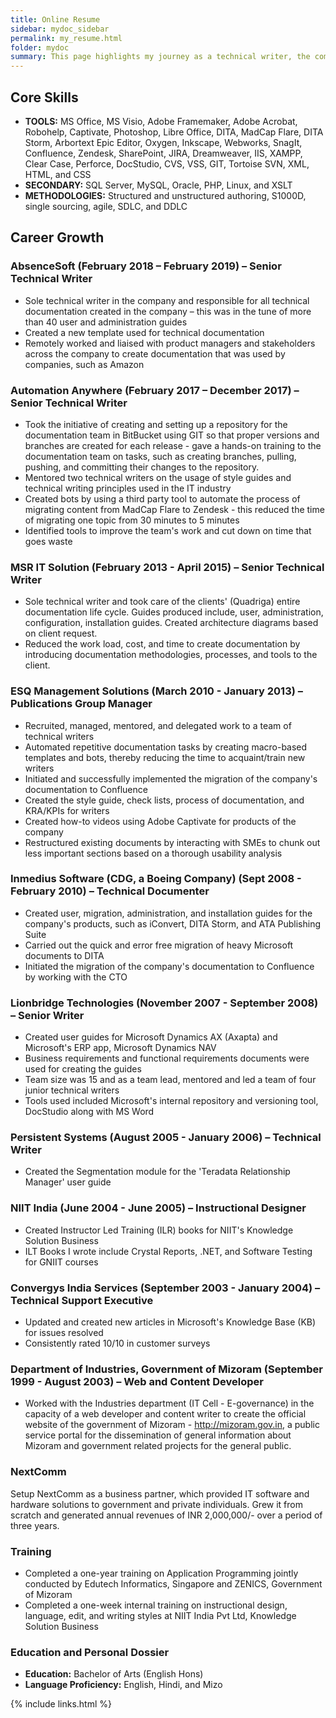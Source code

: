 ```yaml
---
title: Online Resume
sidebar: mydoc_sidebar
permalink: my_resume.html
folder: mydoc
summary: This page highlights my journey as a technical writer, the companies I have worked with, the trainings and certifications I have taken. My education, languages I know and my achievements and contributions. It also highlights the software tools and documentation standards I have highlighted on this page.
---
```



## Core Skills

* **TOOLS:** MS Office, MS Visio, Adobe Framemaker, Adobe Acrobat, Robohelp, Captivate, Photoshop, Libre Office, DITA, MadCap Flare, DITA Storm, Arbortext Epic Editor, Oxygen, Inkscape, Webworks, SnagIt, Confluence, Zendesk, SharePoint, JIRA, Dreamweaver, IIS, XAMPP, Clear Case, Perforce, DocStudio, CVS, VSS, GIT, Tortoise SVN, XML, HTML, and CSS
* **SECONDARY:** SQL Server, MySQL, Oracle, PHP, Linux, and XSLT
* **METHODOLOGIES:** Structured and unstructured authoring, S1000D, single sourcing, agile, SDLC, and DDLC


## Career Growth

### AbsenceSoft (February 2018 – February 2019) – Senior Technical Writer

- Sole technical writer in the company and responsible for all technical documentation created in the company – this was in the tune of more than 40 user and administration guides
- Created a new template used for technical documentation
- Remotely worked and liaised with product managers and stakeholders across the company to create documentation that was used by companies, such as Amazon

### Automation Anywhere (February 2017 – December 2017) – Senior Technical Writer

- Took the initiative of creating and setting up a repository for the documentation team in BitBucket using GIT so that proper versions and branches are created for each release - gave a hands-on training to the documentation team on tasks, such as creating branches, pulling, pushing, and committing their changes to the repository.
- Mentored two technical writers on the usage of style guides and technical writing principles used in the IT industry
- Created bots by using a third party tool to automate the process of migrating content from MadCap Flare to Zendesk - this reduced the time of migrating one topic from 30 minutes to 5 minutes
- Identified tools to improve the team&#39;s work and cut down on time that goes waste

### MSR IT Solution (February 2013 - April 2015) – Senior Technical Writer

- Sole technical writer and took care of the clients&#39; (Quadriga) entire documentation life cycle. Guides produced include, user, administration, configuration, installation guides. Created architecture diagrams based on client request.
- Reduced the work load, cost, and time to create documentation by introducing documentation methodologies, processes, and tools to the client.

### ESQ Management Solutions (March 2010 - January 2013) – Publications Group Manager

- Recruited, managed, mentored, and delegated work to a team of technical writers
- Automated repetitive documentation tasks by creating macro-based templates and bots, thereby reducing the time to acquaint/train new writers
- Initiated and successfully implemented the migration of the company&#39;s documentation to Confluence
- Created the style guide, check lists, process of documentation, and KRA/KPIs for writers
- Created how-to videos using Adobe Captivate for products of the company
- Restructured existing documents by interacting with SMEs to chunk out less important sections based on a thorough usability analysis

### Inmedius Software (CDG, a Boeing Company) (Sept 2008 - February 2010) – Technical Documenter

- Created user, migration, administration, and installation guides for the company&#39;s products, such as iConvert, DITA Storm, and ATA Publishing Suite
- Carried out the quick and error free migration of heavy Microsoft documents to DITA
- Initiated the migration of the company&#39;s documentation to Confluence by working with the CTO

### Lionbridge Technologies (November 2007 - September 2008) – Senior Writer

- Created user guides for Microsoft Dynamics AX (Axapta) and Microsoft&#39;s ERP app, Microsoft Dynamics NAV
- Business requirements and functional requirements documents were used for creating the guides
- Team size was 15 and as a team lead, mentored and led a team of four junior technical writers
- Tools used included Microsoft&#39;s internal repository and versioning tool, DocStudio along with MS Word

### Persistent Systems (August 2005 - January 2006) – Technical Writer

- Created the Segmentation module for the &#39;Teradata Relationship Manager&#39; user guide

### NIIT India (June 2004 - June 2005) – Instructional Designer

- Created Instructor Led Training (ILR) books for NIIT&#39;s Knowledge Solution Business
- ILT Books I wrote include Crystal Reports, .NET, and Software Testing for GNIIT courses

### Convergys India Services (September 2003 - January 2004) – Technical Support Executive

- Updated and created new articles in Microsoft&#39;s Knowledge Base (KB) for issues resolved
- Consistently rated 10/10 in customer surveys

### Department of Industries, Government of Mizoram (September 1999 - August 2003) – Web and Content Developer

- Worked with the Industries department (IT Cell - E-governance) in the capacity of a web developer and content writer to create the official website of the government of Mizoram - http://mizoram.gov.in, a public service portal for the dissemination of general information about Mizoram and government related projects for the general public.

### NextComm

Setup NextComm as a business partner, which provided IT software and hardware solutions to government and private individuals. Grew it from scratch and generated annual revenues of INR 2,000,000/- over a period of three years.

### Training

- Completed a one-year training on Application Programming jointly conducted by Edutech Informatics, Singapore and ZENICS, Government of Mizoram
- Completed a one-week internal training on instructional design, language, edit, and writing styles at NIIT India Pvt Ltd, Knowledge Solution Business

### Education and Personal Dossier

- **Education:** Bachelor of Arts (English Hons)
- **Language Proficiency:** English, Hindi, and Mizo

{% include links.html %}
